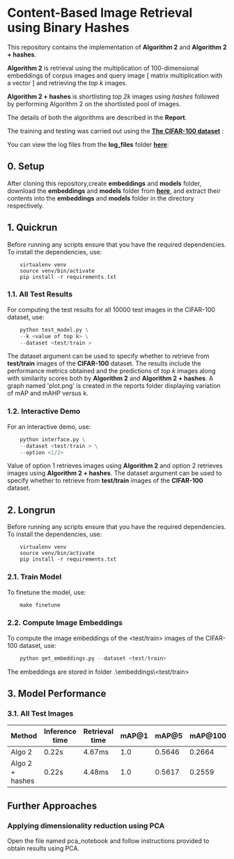 # Content-Based Image Retrieval using Binary Hashes

This repository contains the implementation of **Algorithm 2** and **Algorithm 2 + hashes**.  

**Algorithm 2** is retrieval using the multiplication of 100-dimensional embeddings of corpus images and query image [ matrix multiplication with a vector ] and retrieving the *top k* images.  

**Algorithm 2 + hashes** is shortlisting *top 2k* images using *hashes* followed by performing Algorithm 2 on the shortlisted pool of images.  

The details of both the algorithms are described in the **Report**.  

The training and testing was carried out using the [**The CIFAR-100 dataset**][1] :

You can view the log files from the **log_files** folder [**here**][2]:

## 0. Setup

After cloning this repository,create **embeddings** and **models** folder, download the **embeddings** and **models** folder from [**here**][2], and extract their contents into the **embeddings** and **models** folder in the directory respectively.

## 1. Quickrun

Before running any scripts ensure that you have the required dependencies. To install the dependencies, use:

```text
    virtualenv venv
    source venv/bin/activate
    pip install -r requirements.txt
```

### 1.1. All Test Results

For computing the test results for all 10000 test images in the CIFAR-100 dataset, use:

```python
    python test_model.py \
    --k <value of top k> \
    --dataset <test/train >
```

The dataset argument can be used to specify whether to retrieve from **test/train** images of the **CIFAR-100** dataset. The results include the performance metrics obtained and the predictions of *top k* images along with similarity scores both by **Algorithm 2** and **Algorithm 2 +  hashes**. A graph named 'plot.png' is created in the reports folder displaying variation of mAP and mAHP versus k.

### 1.2. Interactive Demo

For an interactive demo, use:

```python
    python interface.py \
    --dataset <test/train > \
    --option <1/2>        

```

Value of option 1 retrieves images using **Algorithm 2** and option 2 retrieves images using **Algorithm 2 + hashes**. The dataset argument can be used to specify whether to retrieve from **test/train** images of the **CIFAR-100** dataset.  

## 2. Longrun

Before running any scripts ensure that you have the required dependencies. To install the dependencies, use:

```text
    virtualenv venv
    source venv/bin/activate
    pip install -r requirements.txt
```

### 2.1. Train Model

To finetune the model, use:

```makefile
    make finetune
```

### 2.2. Compute Image Embeddings

To compute the image embeddings of the <test/train> images of the CIFAR-100 dataset, use:

```python
    python get_embeddings.py --dataset <test/train>    
```

The embeddings are stored in folder .\embeddings\\<test/train>

## 3. Model Performance

### 3.1. All Test Images

|Method               | Inference time | Retrieval time | mAP@1 | mAP@5 | mAP@100 | map@250 | mAHP@1 | mAHP@5 | mAHP@100 | mAHP@250 |
|---------------------| ---------------|----------------| ------|-------|---------|---------|--------|--------|----------|----------|
|Algo 2               | 0.22s        | 4.67ms          | 1.0      | 0.5646      | 0.2664        | 0.1321        | 1.0       | 0.8865       | 0.7916         | 0.7942         |
|Algo 2 + hashes      | 0.22s               | 4.48ms          | 1.0      | 0.5617      | 0.2559        | 0.1236        | 1.0       | 0.8865       | 0.7838         | 0.7786         |  

## Further Approaches

### Applying dimensionality reduction using PCA 

Open the file named pca_notebook and follow instructions provided to obtain results using PCA.

[1]:https://www.cs.toronto.edu/~kriz/cifar.html  

[2]:https://drive.google.com/drive/folders/1E7P3qUCizB3ENI4y-cQul9xO3CWetgFI?usp=sharing
